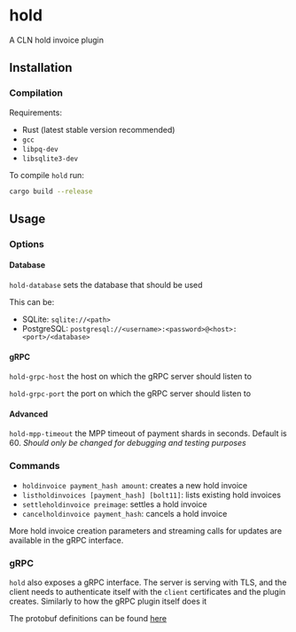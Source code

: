 # hold

A CLN hold invoice plugin

## Installation

### Compilation

Requirements:

- Rust (latest stable version recommended)
- `gcc`
- `libpq-dev`
- `libsqlite3-dev`

To compile `hold` run:

```bash
cargo build --release
```

## Usage

### Options

#### Database

`hold-database` sets the database that should be used

This can be:

- SQLite: `sqlite://<path>`
- PostgreSQL: `postgresql://<username>:<password>@<host>:<port>/<database>`

#### gRPC

`hold-grpc-host` the host on which the gRPC server should listen to

`hold-grpc-port` the port on which the gRPC server should listen to

#### Advanced

`hold-mpp-timeout` the MPP timeout of payment shards in seconds.
Default is 60.
*Should only be changed for debugging and testing purposes*

### Commands

- `holdinvoice payment_hash amount`: creates a new hold invoice
- `listholdinvoices [payment_hash] [bolt11]`: lists existing hold invoices
- `settleholdinvoice preimage`: settles a hold invoice
- `cancelholdinvoice payment_hash`: cancels a hold invoice

More hold invoice creation parameters and streaming calls for updates are available in the gRPC interface.

### gRPC

`hold` also exposes a gRPC interface.
The server is serving with TLS,
and the client needs to authenticate itself with the `client` certificates and the plugin creates.
Similarly to how the gRPC plugin itself does it

The protobuf definitions can be found [here](https://github.com/BoltzExchange/hold/blob/main/protos/hold.proto)

